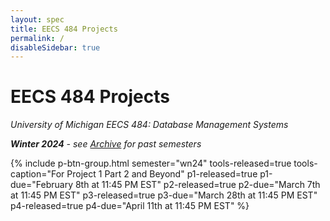 ```yaml
---
layout: spec
title: EECS 484 Projects
permalink: /
disableSidebar: true
---
```


# EECS 484 Projects

_University of Michigan EECS 484: Database Management Systems_

_**Winter 2024** - see [Archive](/archive) for past semesters_

{% include p-btn-group.html semester="wn24"
tools-released=true tools-caption="For Project 1 Part 2 and Beyond" 
p1-released=true p1-due="February 8th at 11:45 PM EST" 
p2-released=true p2-due="March 7th at 11:45 PM EST"
p3-released=true p3-due="March 28th at 11:45 PM EST"
p4-released=true p4-due="April 11th at 11:45 PM EST" %}
